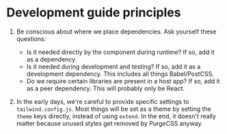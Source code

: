 # Development guide principles

1. Be conscious about where we place dependencies. Ask yourself these questions:

   - Is it needed directly by the component during runtime? If so, add it as a
     dependency.
   - Is it needed during development and testing? If so, add it as a development
     dependency. This includes all things Babel/PostCSS.
   - Do we require certain libraries are present in a host app? If so, add it as a peer
     dependency. This will probably only be React.

2. In the early days, we're careful to provide specific settings to `tailwind.config.js`.
   Most things will be set as a theme by setting the `theme` keys directly, instead of
   using `extend`. In the end, it doesn't really matter because unused styles get removed
   by PurgeCSS anyway.
